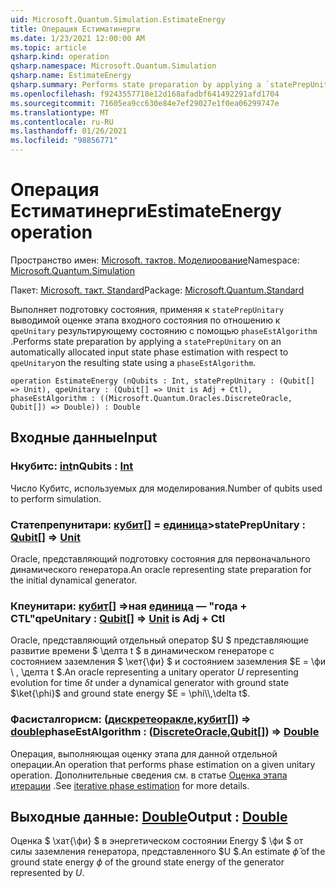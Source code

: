 ```yaml
---
uid: Microsoft.Quantum.Simulation.EstimateEnergy
title: Операция Естиматинерги
ms.date: 1/23/2021 12:00:00 AM
ms.topic: article
qsharp.kind: operation
qsharp.namespace: Microsoft.Quantum.Simulation
qsharp.name: EstimateEnergy
qsharp.summary: Performs state preparation by applying a `statePrepUnitary` on an automatically allocated input state phase estimation with respect to `qpeUnitary`on the resulting state using a `phaseEstAlgorithm`.
ms.openlocfilehash: f9243557718e12d168afadbf641492291afd1704
ms.sourcegitcommit: 71605ea9cc630e84e7ef29027e1f0ea06299747e
ms.translationtype: MT
ms.contentlocale: ru-RU
ms.lasthandoff: 01/26/2021
ms.locfileid: "98856771"
---
```

# <a name="estimateenergy-operation"></a><span data-ttu-id="7489c-102">Операция Естиматинерги</span><span class="sxs-lookup"><span data-stu-id="7489c-102">EstimateEnergy operation</span></span>

<span data-ttu-id="7489c-103">Пространство имен: [Microsoft. тактов. Моделирование](xref:Microsoft.Quantum.Simulation)</span><span class="sxs-lookup"><span data-stu-id="7489c-103">Namespace: [Microsoft.Quantum.Simulation](xref:Microsoft.Quantum.Simulation)</span></span>

<span data-ttu-id="7489c-104">Пакет: [Microsoft. такт. Standard](https://nuget.org/packages/Microsoft.Quantum.Standard)</span><span class="sxs-lookup"><span data-stu-id="7489c-104">Package: [Microsoft.Quantum.Standard](https://nuget.org/packages/Microsoft.Quantum.Standard)</span></span>


<span data-ttu-id="7489c-105">Выполняет подготовку состояния, применяя к `statePrepUnitary` выводимой оценке этапа входного состояния по отношению к `qpeUnitary` результирующему состоянию с помощью `phaseEstAlgorithm` .</span><span class="sxs-lookup"><span data-stu-id="7489c-105">Performs state preparation by applying a `statePrepUnitary` on an automatically allocated input state phase estimation with respect to `qpeUnitary`on the resulting state using a `phaseEstAlgorithm`.</span></span>

```qsharp
operation EstimateEnergy (nQubits : Int, statePrepUnitary : (Qubit[] => Unit), qpeUnitary : (Qubit[] => Unit is Adj + Ctl), phaseEstAlgorithm : ((Microsoft.Quantum.Oracles.DiscreteOracle, Qubit[]) => Double)) : Double
```


## <a name="input"></a><span data-ttu-id="7489c-106">Входные данные</span><span class="sxs-lookup"><span data-stu-id="7489c-106">Input</span></span>

### <a name="nqubits--int"></a><span data-ttu-id="7489c-107">Нкубитс: [int](xref:microsoft.quantum.lang-ref.int)</span><span class="sxs-lookup"><span data-stu-id="7489c-107">nQubits : [Int](xref:microsoft.quantum.lang-ref.int)</span></span>

<span data-ttu-id="7489c-108">Число Кубитс, используемых для моделирования.</span><span class="sxs-lookup"><span data-stu-id="7489c-108">Number of qubits used to perform simulation.</span></span>


### <a name="stateprepunitary--qubit--unit"></a><span data-ttu-id="7489c-109">Статепрепунитари: [кубит](xref:microsoft.quantum.lang-ref.qubit)[] = [единица](xref:microsoft.quantum.lang-ref.unit)></span><span class="sxs-lookup"><span data-stu-id="7489c-109">statePrepUnitary : [Qubit](xref:microsoft.quantum.lang-ref.qubit)[] => [Unit](xref:microsoft.quantum.lang-ref.unit)</span></span> 

<span data-ttu-id="7489c-110">Oracle, представляющий подготовку состояния для первоначального динамического генератора.</span><span class="sxs-lookup"><span data-stu-id="7489c-110">An oracle representing state preparation for the initial dynamical generator.</span></span>


### <a name="qpeunitary--qubit--unit--is-adj--ctl"></a><span data-ttu-id="7489c-111">Кпеунитари: [кубит](xref:microsoft.quantum.lang-ref.qubit)[] =>ная [единица](xref:microsoft.quantum.lang-ref.unit)  — "года + CTL"</span><span class="sxs-lookup"><span data-stu-id="7489c-111">qpeUnitary : [Qubit](xref:microsoft.quantum.lang-ref.qubit)[] => [Unit](xref:microsoft.quantum.lang-ref.unit)  is Adj + Ctl</span></span>

<span data-ttu-id="7489c-112">Oracle, представляющий отдельный оператор $U $ представляющие развитие времени $ \делта t $ в динамическом генераторе с состоянием заземления $ \кет{\фи} $ и состоянием заземления $E = \фи \\ , \делта t $.</span><span class="sxs-lookup"><span data-stu-id="7489c-112">An oracle representing a unitary operator $U$ representing evolution for time $\delta t$ under a dynamical generator with ground state $\ket{\phi}$ and ground state energy $E = \phi\\,\delta t$.</span></span>


### <a name="phaseestalgorithm--discreteoraclequbit--double"></a><span data-ttu-id="7489c-113">Фасисталгорисм: ([дискретеоракле](xref:Microsoft.Quantum.Oracles.DiscreteOracle),[кубит](xref:microsoft.quantum.lang-ref.qubit)[]) => [double](xref:microsoft.quantum.lang-ref.double)</span><span class="sxs-lookup"><span data-stu-id="7489c-113">phaseEstAlgorithm : ([DiscreteOracle](xref:Microsoft.Quantum.Oracles.DiscreteOracle),[Qubit](xref:microsoft.quantum.lang-ref.qubit)[]) => [Double](xref:microsoft.quantum.lang-ref.double)</span></span> 

<span data-ttu-id="7489c-114">Операция, выполняющая оценку этапа для данной отдельной операции.</span><span class="sxs-lookup"><span data-stu-id="7489c-114">An operation that performs phase estimation on a given unitary operation.</span></span>
<span data-ttu-id="7489c-115">Дополнительные сведения см. в статье [Оценка этапа итерации](/quantum/libraries/characterization#iterative-phase-estimation) .</span><span class="sxs-lookup"><span data-stu-id="7489c-115">See [iterative phase estimation](/quantum/libraries/characterization#iterative-phase-estimation) for more details.</span></span>



## <a name="output--double"></a><span data-ttu-id="7489c-116">Выходные данные: [Double](xref:microsoft.quantum.lang-ref.double)</span><span class="sxs-lookup"><span data-stu-id="7489c-116">Output : [Double](xref:microsoft.quantum.lang-ref.double)</span></span>

<span data-ttu-id="7489c-117">Оценка $ \хат{\фи} $ в энергетическом состоянии Energy $ \фи $ от силы заземления генератора, представленного $U $.</span><span class="sxs-lookup"><span data-stu-id="7489c-117">An estimate $\hat{\phi}$ of the ground state energy $\phi$ of the ground state energy of the generator represented by $U$.</span></span>